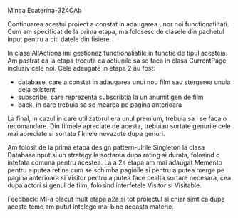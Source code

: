 Minca Ecaterina-324CAb

Continuarea acestui proiect a constat in adaugarea unor noi functionatiltati.
Cum am specificat de la prima etapa, ma folosesc de clasele din pachetul input
pentru a citi datele din fisiere.

In clasa AllActions imi gestionez functionaliatile in functie de tipul acesteia.
Am pastrat ca la etapa trecuta ca actiunile sa se faca in clasa CurrentPage,
inclusiv cele noi. Cele adaugate in etapa 2 au fost:
- database, care a constat in adaugarea unui nou film sau stergerea unuia deja existent
- subscribe, care reprezenta subscribtia la un anumit gen de film
- back, in care trebuia sa se mearga pe pagina anterioara

La final, in cazul in care utilizatorul era unul premium, trebuia sa i se faca o 
recomandare. Din filmele apreciate de acesta, trebuiau sortate genurile cele mai
apreciate si sortate filmele nevazute dupa genuri. 

Am folosit de la prima etapa design pattern-ulrile Singleton la clasa DatabaseInput
si un strategy la sortarea dupa rating si durata, folosind o intefata comuna pentru 
acestea. La a 2a etapa am mai adaugat Memento pentru a putea retine cum se schimba
paginile si pentru a putea merge pe pagina anterioara si Visitor pentru a putea face
cealta sortare necesara, cea dupa actori si genul de film, folosind interfetele Visitor
si Visitable.

Feedback: Mi-a placut mult etapa a2a si tot proiectul si chiar simt ca dupa aceste
teme am putut intelege mai bine aceasta materie.
